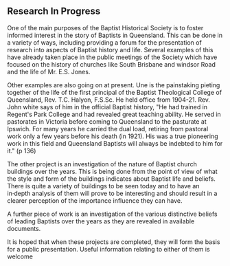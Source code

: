 ## Research In Progress

One of the main purposes of the Baptist Historical Society is to
foster informed interest in the story of Baptists in Queensland. This
can be done in a variety of ways, including providing a forum for the
presentation of research into aspects of Baptist history and life.
Several examples of this have already taken place in the public
meetings of the Society which have focused on the history of churches
like South Brisbane and windsor Road and the life of Mr. E.S. Jones.

Other examples are also going on at present. Une is the
painstaking pieting together of the life of the first principal of the
Baptist Theological College of Queensland, Rev. T.C. Halyon, F.S.Sc.
He held office from 1904-21. Rev. John white says of him in the
official Baptist history, "He had trained in Regent's Park College and
had revealed great teaching ability. He served in pastorates in
Victoria before coming to Queensland to the pasturate at Ipswich. For
many years he carried the dual load, retiring from pastoral work only
a few years before his death (in 1921). His was a true pioneering work
in this field and Queensland Baptists will always be indebted to him
for it." (p 136)

The other project is an investigation of the nature of Baptist
church buildings over the years. This is being done from the point of
view of what the style and form of the buildings indicates about
Baptist life and beliefs. There is quite a variety of buildings to be
seen today and to have an in·depth analysis of them will prove to be
interesting and should result in a clearer perception of the
importance influence they can have.

A further piece of work is an investigation of the various
distinctive beliefs of leading Baptists over the years as they are
revealed in available documents.

It is hoped that when these projects are completed, they will
form the basis for a public presentation. Useful information relating 
to either of them is welcome